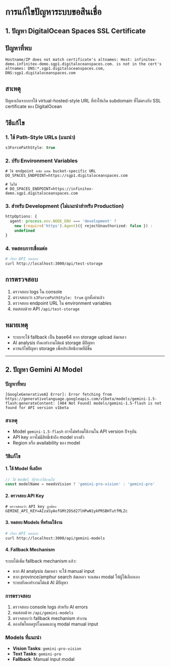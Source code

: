 # การแก้ไขปัญหาระบบขอสินเชื่อ

## 1. ปัญหา DigitalOcean Spaces SSL Certificate

## ปัญหาที่พบ
```
Hostname/IP does not match certificate's altnames: Host: infinitex-demo.infinitex-demo.sgp1.digitaloceanspaces.com. is not in the cert's altnames: DNS:*.sgp1.digitaloceanspaces.com, DNS:sgp1.digitaloceanspaces.com
```

## สาเหตุ
ปัญหาเกิดจากการใช้ virtual-hosted-style URL ที่ทำให้เกิด subdomain ที่ไม่ตรงกับ SSL certificate ของ DigitalOcean

## วิธีแก้ไข

### 1. ใช้ Path-Style URLs (แนะนำ)
```typescript
s3ForcePathStyle: true
```

### 2. ปรับ Environment Variables
```env
# ใช้ endpoint หลัก แทน bucket-specific URL
DO_SPACES_ENDPOINT=https://sgp1.digitaloceanspaces.com

# ไม่ใช้
# DO_SPACES_ENDPOINT=https://infinitex-demo.sgp1.digitaloceanspaces.com
```

### 3. สำหรับ Development (ไม่แนะนำสำหรับ Production)
```typescript
httpOptions: {
  agent: process.env.NODE_ENV === 'development' ? 
    new (require('https').Agent)({ rejectUnauthorized: false }) : 
    undefined
}
```

### 4. ทดสอบการเชื่อมต่อ
```bash
# เรียก API ทดสอบ
curl http://localhost:3000/api/test-storage
```

## การตรวจสอบ
1. ตรวจสอบ logs ใน console
2. ตรวจสอบว่า `s3ForcePathStyle: true` ถูกตั้งค่าแล้ว
3. ตรวจสอบ endpoint URL ใน environment variables
4. ทดสอบด้วย API `/api/test-storage`

## หมายเหตุ
- ระบบจะใช้ fallback เป็น base64 หาก storage upload ล้มเหลว
- AI analysis ยังคงทำงานได้แม้ storage มีปัญหา
- ควรแก้ไขปัญหา storage เพื่อประสิทธิภาพที่ดีขึ้น

---

## 2. ปัญหา Gemini AI Model

### ปัญหาที่พบ
```
[GoogleGenerativeAI Error]: Error fetching from https://generativelanguage.googleapis.com/v1beta/models/gemini-1.5-flash:generateContent: [404 Not Found] models/gemini-1.5-flash is not found for API version v1beta
```

### สาเหตุ
- Model `gemini-1.5-flash` อาจไม่พร้อมใช้งานใน API version ปัจจุบัน
- API key อาจไม่มีสิทธิ์เข้าถึง model บางตัว
- Region หรือ availability ของ model

### วิธีแก้ไข

#### 1. ใช้ Model ที่เสถียร
```typescript
// ใช้ model ที่รู้จักว่าใช้งานได้
const modelName = needsVision ? 'gemini-pro-vision' : 'gemini-pro'
```

#### 2. ตรวจสอบ API Key
```env
# ตรวจสอบว่า API key ถูกต้อง
GEMINI_API_KEY=AIzaSyAofGMt2DSd27lHPwN1ykPRSBHTutfMLZc
```

#### 3. ทดสอบ Models ที่พร้อมใช้งาน
```bash
# เรียก API ทดสอบ
curl http://localhost:3000/api/gemini-models
```

#### 4. Fallback Mechanism
ระบบได้เพิ่ม fallback mechanism แล้ว:
- หาก AI analysis ล้มเหลว จะใช้ manual input
- หาก province/amphur search ล้มเหลว จะแสดง modal ให้ผู้ใช้เลือกเอง
- ระบบยังคงทำงานได้แม้ AI มีปัญหา

### การตรวจสอบ
1. ตรวจสอบ console logs สำหรับ AI errors
2. ทดสอบด้วย `/api/gemini-models`
3. ตรวจสอบว่า fallback mechanism ทำงาน
4. ลองอัพโหลดรูปโฉนดและดู modal manual input

### Models ที่แนะนำ
- **Vision Tasks**: `gemini-pro-vision`
- **Text Tasks**: `gemini-pro`
- **Fallback**: Manual input modal

